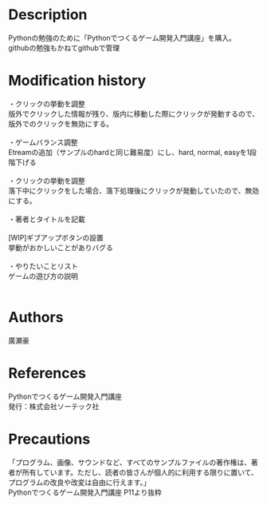 # Description
Pythonの勉強のために「Pythonでつくるゲーム開発入門講座」を購入。<br>
githubの勉強もかねてgithubで管理

# Modification history
・クリックの挙動を調整<br>
版外でクリックした情報が残り、版内に移動した際にクリックが発動するので、版外でのクリックを無効にする。<br>
<br>
・ゲームバランス調整<br>
Etreamの追加（サンプルのhardと同じ難易度）にし、hard, normal, easyを1段階下げる<br>
<br>
・クリックの挙動を調整<br>
落下中にクリックをした場合、落下処理後にクリックが発動していたので、無効にする。<br>
<br>
・著者とタイトルを記載<br>
<br>
[WIP]ギブアップボタンの設置<br>
挙動がおかしいことがありバグる<br>
<br>
・やりたいことリスト<br>
ゲームの遊び方の説明<br>
<br>
# Authors
廣瀬豪

# References
Pythonでつくるゲーム開発入門講座<br>
発行：株式会社ソーテック社

# Precautions
「プログラム、画像、サウンドなど、すべてのサンプルファイルの著作権は、著者が所有しています。ただし、読者の皆さんが個人的に利用する限りに置いて、プログラムの改良や改変は自由に行えます。」<br>
Pythonでつくるゲーム開発入門講座 P11より抜粋